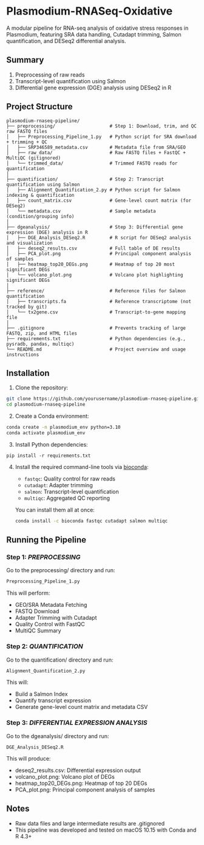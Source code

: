# Plasmodium-RNASeq-Oxidative
A modular pipeline for RNA-seq analysis of oxidative stress responses in Plasmodium, featuring SRA data handling, Cutadapt trimming, Salmon quantification, and DESeq2 differential analysis.

## Summary
1. Preprocessing of raw reads
2. Transcript-level quantification using Salmon
3. Differential gene expression (DGE) analysis using DESeq2 in R

## Project Structure
```
plasmodium-rnaseq-pipeline/
├── preprocessing/                    # Step 1: Download, trim, and QC raw FASTQ files
│   ├── Preprocessing_Pipeline_1.py   # Python script for SRA download + trimming + QC
│   ├── SRP346589_metadata.csv        # Metadata file from SRA/GEO
│   ├── raw_data/                     # Raw FASTQ files + FastQC + MultiQC (gitignored)
│   └── trimmed_data/                 # Trimmed FASTQ reads for quantification
│
├── quantification/                   # Step 2: Transcript quantification using Salmon
│   ├── Alignment_Quantification_2.py # Python script for Salmon indexing & quantification
│   ├── count_matrix.csv              # Gene-level count matrix (for DESeq2)
│   └── metadata.csv                  # Sample metadata (condition/grouping info)
│
├── dgeanalysis/                      # Step 3: Differential gene expression (DGE) analysis in R
│   ├── DGE_Analysis_DESeq2.R         # R script for DESeq2 analysis and visualization
│   ├── deseq2_results.csv            # Full table of DE results
│   ├── PCA_plot.png                  # Principal component analysis of samples
│   ├── heatmap_top20_DEGs.png        # Heatmap of top 20 most significant DEGs
│   └── volcano_plot.png              # Volcano plot highlighting significant DEGs
│
├── reference/                        # Reference files for Salmon quantification
│   ├── transcripts.fa                # Reference transcriptome (not tracked by git)
│   └── tx2gene.csv                   # Transcript-to-gene mapping file
│
├── .gitignore                        # Prevents tracking of large FASTQ, zip, and HTML files
├── requirements.txt                  # Python dependencies (e.g., pysradb, pandas, multiqc)
└── README.md                         # Project overview and usage instructions
```
## Installation

1. Clone the repository:
```bash
git clone https://github.com/yourusername/plasmodium-rnaseq-pipeline.git
cd plasmodium-rnaseq-pipeline
```  

2. Create a Conda environment:
```bash
conda create -n plasmodium_env python=3.10
conda activate plasmodium_env
```

3. Install Python dependencies:
```
pip install -r requirements.txt
```

4. Install the required command-line tools via [bioconda](https://bioconda.github.io/):
   - `fastqc`: Quality control for raw reads
   - `cutadapt`: Adapter trimming
   - `salmon`: Transcript-level quantification
   - `multiqc`: Aggregated QC reporting

   You can install them all at once:
   ```bash
   conda install -c bioconda fastqc cutadapt salmon multiqc

## Running the Pipeline

### Step 1:  *PREPROCESSING*
Go to the preprocessing/ directory and run: 
```python 
Preprocessing_Pipeline_1.py
```
This will perform: 
- GEO/SRA Metadata Fetching
- FASTQ Download
- Adapter Trimming with Cutadapt
- Quality Control with FastQC
- MultiQC Summary

### Step 2:  *QUANTIFICATION*
Go to the quantification/ directory and run:
```python
Alignment_Quantification_2.py
```
This will: 
- Build a Salmon Index
- Quantify transcript expression
- Generate gene-level count matrix and metadata CSV

### Step 3:  *DIFFERENTIAL EXPRESSION ANALYSIS*
Go to the dgeanalysis/ directory and run:
```Rscript
DGE_Analysis_DESeq2.R
```	
This will produce: 
- deseq2_results.csv: Differential expression output
- volcano_plot.png: Volcano plot of DEGs
- heatmap_top20_DEGs.png: Heatmap of top 20 DEGs
- PCA_plot.png: Principal component analysis of samples

## Notes
* Raw data files and large intermediate results are .gitignored
* This pipeline was developed and tested on macOS 10.15 with Conda and R 4.3+
